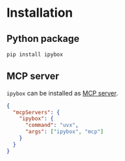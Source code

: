# Installation

## Python package

```bash
pip install ipybox
```

## MCP server

`ipybox` can be installed as [MCP server](mcp-server.md).

```json
{
  "mcpServers": {
    "ipybox": {
      "command": "uvx",
      "args": ["ipybox", "mcp"]
    }
  }
}
```
